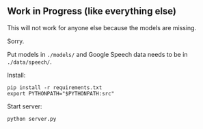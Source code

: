 ## Work in Progress (like everything else)

This will not work for anyone else because the models are missing.

Sorry.

Put models in `./models/` and Google Speech data needs to be in `./data/speech/`.


Install:

    pip install -r requirements.txt
    export PYTHONPATH="$PYTHONPATH:src"


Start server:

    python server.py
